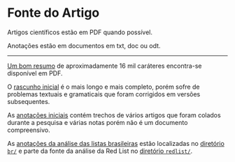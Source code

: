# Fonte do Artigo

Artigos científicos estão em PDF quando possível.

Anotações estão em documentos em txt, doc ou odt.

----

[Um bom resumo](diversidade_brasil_final_rj.pdf)
de aproximadamente 16 mil caráteres encontra-se
disponível em PDF.

O [rascunho inicial](diversidade.txt)
é o mais longo e mais completo, porém sofre de problemas
textuais e gramaticais que foram corrigidos em versões subsequentes.

As [anotações iniciais](diversidade_notas.txt)
contém trechos de vários artigos
que foram colados durante a pesquisa e várias notas
porém não é um documento compreensivo.

As [anotações da análise das listas brasileiras](br/notas.txt) estão
localizadas no [diretório `br/`](br/)
e parte da fonte da análise da Red List no [diretório `redlist/`](redlist/).

